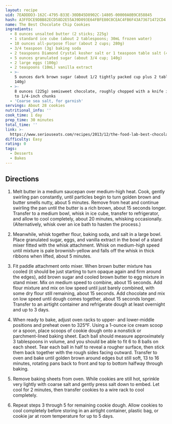 ```yaml
---
layout: recipe
uid: 7EADDDD3-162C-4795-B33E-30DB45D8902C-14805-00000A0B9C858845
hash: A3FFDCE9DBB82ECD58D2E55A39D093E64FBFE80C0CEAC4FB6F43A73671472CD4
name: The Best Chocolate Chip Cookies
ingredients:
  - 8 ounces unsalted butter (2 sticks; 225g)
  - 1 standard ice cube (about 2 tablespoons; 30mL frozen water)
  - 10 ounces all-purpose flour (about 2 cups; 280g)
  - 3/4 teaspoon (3g) baking soda
  - 2 teaspoons Diamond Crystal kosher salt or 1 teaspoon table salt (4g)
  - 5 ounces granulated sugar (about 3/4 cup; 140g)
  - 2 large eggs (100g)
  - 2 teaspoons (10mL) vanilla extract
  - >-
    5 ounces dark brown sugar (about 1/2 tightly packed cup plus 2 tablespoons;
    140g)
  - >-
    8 ounces (225g) semisweet chocolate, roughly chopped with a knife into 1/2-
    to 1/4-inch chunks
  - 'Coarse sea salt, for garnish'
servings: About 28 cookies
nutritional_info: ''
cook_time: 1 day
prep_time: 30 minutes
total_time: ''
link: >-
  https://www.seriouseats.com/recipes/2013/12/the-food-lab-best-chocolate-chip-cookie-recipe.html
difficulty: Easy
rating: 0
tags:
  - Desserts
  - Bakes
---
```


## Directions

1. Melt butter in a medium saucepan over medium-high heat. Cook, gently swirling pan constantly, until particles begin to turn golden brown and butter smells nutty, about 5 minutes. Remove from heat and continue swirling the pan until the butter is a rich brown, about 15 seconds longer. Transfer to a medium bowl, whisk in ice cube, transfer to refrigerator, and allow to cool completely, about 20 minutes, whisking occasionally. (Alternatively, whisk over an ice bath to hasten the process.)

2. Meanwhile, whisk together flour, baking soda, and salt in a large bowl. Place granulated sugar, eggs, and vanilla extract in the bowl of a stand mixer fitted with the whisk attachment. Whisk on medium-high speed until mixture is pale brownish-yellow and falls off the whisk in thick ribbons when lifted, about 5 minutes.

3. Fit paddle attachment onto mixer. When brown butter mixture has cooled (it should be just starting to turn opaque again and firm around the edges), add brown sugar and cooled brown butter to egg mixture in stand mixer. Mix on medium speed to combine, about 15 seconds. Add flour mixture and mix on low speed until just barely combined, with some dry flour still remaining, about 15 seconds. Add chocolate and mix on low speed until dough comes together, about 15 seconds longer. Transfer to an airtight container and refrigerate dough at least overnight and up to 3 days.

4. When ready to bake, adjust oven racks to upper- and lower-middle positions and preheat oven to 325°F. Using a 1-ounce ice cream scoop or a spoon, place scoops of cookie dough onto a nonstick or parchment-lined baking sheet. Each ball should measure approximately 3 tablespoons in volume, and you should be able to fit 6 to 8 balls on each sheet. Tear each ball in half to reveal a rougher surface, then stick them back together with the rough sides facing outward. Transfer to oven and bake until golden brown around edges but still soft, 13 to 16 minutes, rotating pans back to front and top to bottom halfway through baking.

5. Remove baking sheets from oven. While cookies are still hot, sprinkle very lightly with coarse salt and gently press salt down to embed. Let cool for 2 minutes, then transfer cookies to a wire rack to cool completely.

6. Repeat steps 3 through 5 for remaining cookie dough. Allow cookies to cool completely before storing in an airtight container, plastic bag, or cookie jar at room temperature for up to 5 days.
